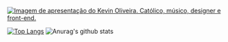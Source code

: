 <a href="https://kevinoliveira.com.br/" target="_blank" title="Vá para meu site"><img src="https://user-images.githubusercontent.com/3299130/91671058-a5f0cf00-eaf9-11ea-85bc-8cb332aff421.png" alt="Imagem de apresentação do Kevin Oliveira. Católico, músico, designer e front-end."></a>

[![Top Langs](https://github-readme-stats.vercel.app/api/top-langs/?username=kvnol&layout=compact&show_icons=true&title_color=5C2DAE&icon_color=5C2DAE)](https://github.com/anuraghazra/github-readme-stats)
![Anurag's github stats](https://github-readme-stats.vercel.app/api?username=kvnol&show_icons=true&title_color=5C2DAE&icon_color=5C2DAE&line_height=21)
